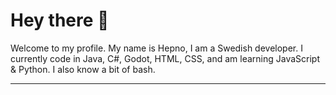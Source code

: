 # Hey there 👋
Welcome to my profile. My name is Hepno, I am a Swedish developer.
I currently code in Java, C#, Godot, HTML, CSS, and am learning JavaScript & Python. I also know a bit of bash.

------------------------ 
